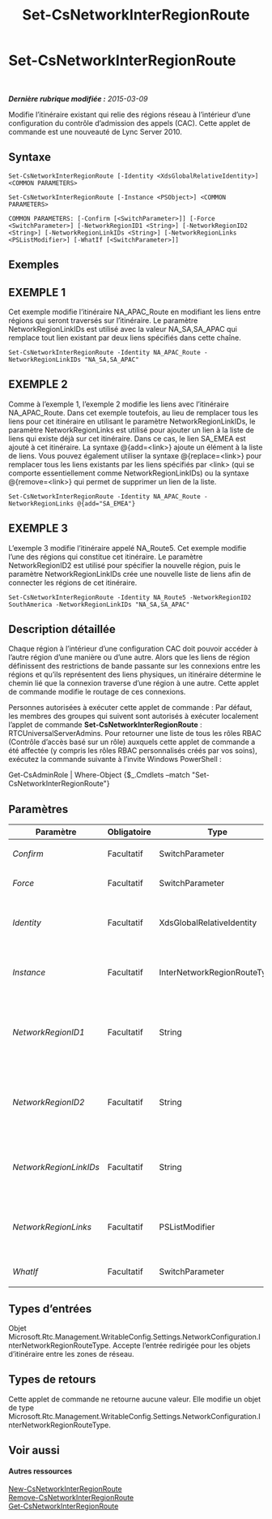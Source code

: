 ﻿---
title: Set-CsNetworkInterRegionRoute
TOCTitle: Set-CsNetworkInterRegionRoute
ms:assetid: 5d9da3c0-56fc-401d-baf3-ed6c0f50f53d
ms:mtpsurl: https://technet.microsoft.com/fr-fr/library/Gg398410(v=OCS.15)
ms:contentKeyID: 49297349
ms.date: 05/20/2016
mtps_version: v=OCS.15
ms.translationtype: HT
---

# Set-CsNetworkInterRegionRoute

 

_**Dernière rubrique modifiée :** 2015-03-09_

Modifie l’itinéraire existant qui relie des régions réseau à l’intérieur d’une configuration du contrôle d’admission des appels (CAC). Cette applet de commande est une nouveauté de Lync Server 2010.

## Syntaxe

    Set-CsNetworkInterRegionRoute [-Identity <XdsGlobalRelativeIdentity>] <COMMON PARAMETERS>

    Set-CsNetworkInterRegionRoute [-Instance <PSObject>] <COMMON PARAMETERS>

    COMMON PARAMETERS: [-Confirm [<SwitchParameter>]] [-Force <SwitchParameter>] [-NetworkRegionID1 <String>] [-NetworkRegionID2 <String>] [-NetworkRegionLinkIDs <String>] [-NetworkRegionLinks <PSListModifier>] [-WhatIf [<SwitchParameter>]]

## Exemples

## EXEMPLE 1

Cet exemple modifie l’itinéraire NA\_APAC\_Route en modifiant les liens entre régions qui seront traversés sur l’itinéraire. Le paramètre NetworkRegionLinkIDs est utilisé avec la valeur NA\_SA,SA\_APAC qui remplace tout lien existant par deux liens spécifiés dans cette chaîne.

    Set-CsNetworkInterRegionRoute -Identity NA_APAC_Route -NetworkRegionLinkIDs "NA_SA,SA_APAC"

## EXEMPLE 2

Comme à l’exemple 1, l’exemple 2 modifie les liens avec l’itinéraire NA\_APAC\_Route. Dans cet exemple toutefois, au lieu de remplacer tous les liens pour cet itinéraire en utilisant le paramètre NetworkRegionLinkIDs, le paramètre NetworkRegionLinks est utilisé pour ajouter un lien à la liste de liens qui existe déjà sur cet itinéraire. Dans ce cas, le lien SA\_EMEA est ajouté à cet itinéraire. La syntaxe @{add=\<link\>} ajoute un élément à la liste de liens. Vous pouvez également utiliser la syntaxe @{replace=\<link\>} pour remplacer tous les liens existants par les liens spécifiés par \<link\> (qui se comporte essentiellement comme NetworkRegionLinkIDs) ou la syntaxe @{remove=\<link\>} qui permet de supprimer un lien de la liste.

    Set-CsNetworkInterRegionRoute -Identity NA_APAC_Route -NetworkRegionLinks @{add="SA_EMEA"}

## EXEMPLE 3

L’exemple 3 modifie l’itinéraire appelé NA\_Route5. Cet exemple modifie l’une des régions qui constitue cet itinéraire. Le paramètre NetworkRegionID2 est utilisé pour spécifier la nouvelle région, puis le paramètre NetworkRegionLinkIDs crée une nouvelle liste de liens afin de connecter les régions de cet itinéraire.

    Set-CsNetworkInterRegionRoute -Identity NA_Route5 -NetworkRegionID2 SouthAmerica -NetworkRegionLinkIDs "NA_SA,SA_APAC"

## Description détaillée

Chaque région à l’intérieur d’une configuration CAC doit pouvoir accéder à l’autre région d’une manière ou d’une autre. Alors que les liens de région définissent des restrictions de bande passante sur les connexions entre les régions et qu’ils représentent des liens physiques, un itinéraire détermine le chemin lié que la connexion traverse d’une région à une autre. Cette applet de commande modifie le routage de ces connexions.

Personnes autorisées à exécuter cette applet de commande : Par défaut, les membres des groupes qui suivent sont autorisés à exécuter localement l’applet de commande **Set-CsNetworkInterRegionRoute** : RTCUniversalServerAdmins. Pour retourner une liste de tous les rôles RBAC (Contrôle d’accès basé sur un rôle) auxquels cette applet de commande a été affectée (y compris les rôles RBAC personnalisés créés par vos soins), exécutez la commande suivante à l’invite Windows PowerShell :

Get-CsAdminRole | Where-Object {$\_.Cmdlets –match "Set-CsNetworkInterRegionRoute"}

## Paramètres


<table>
<colgroup>
<col style="width: 25%" />
<col style="width: 25%" />
<col style="width: 25%" />
<col style="width: 25%" />
</colgroup>
<thead>
<tr class="header">
<th>Paramètre</th>
<th>Obligatoire</th>
<th>Type</th>
<th>Description</th>
</tr>
</thead>
<tbody>
<tr class="odd">
<td><p><em>Confirm</em></p></td>
<td><p>Facultatif</p></td>
<td><p>SwitchParameter</p></td>
<td><p>Vous demande confirmation avant d’exécuter la commande.</p></td>
</tr>
<tr class="even">
<td><p><em>Force</em></p></td>
<td><p>Facultatif</p></td>
<td><p>SwitchParameter</p></td>
<td><p>Supprime les invites de confirmation qui s’affichent avant d’effectuer des modifications.</p></td>
</tr>
<tr class="odd">
<td><p><em>Identity</em></p></td>
<td><p>Facultatif</p></td>
<td><p>XdsGlobalRelativeIdentity</p></td>
<td><p>L’identificateur unique de la région de réseau que vous souhaitez modifier. Les itinéraires des régions de réseau ne sont créés que pour l’étendue globale, si bien que cet identificateur n’a pas besoin de spécifier une étendue. Il contient plutôt une chaîne avec un nom unique qui identifie cet itinéraire.</p></td>
</tr>
<tr class="even">
<td><p><em>Instance</em></p></td>
<td><p>Facultatif</p></td>
<td><p>InterNetworkRegionRouteType</p></td>
<td><p>Référence d’objet à un itinéraire de région existant. L’objet doit être de type Microsoft.Rtc.Management.WritableConfig.Settings.NetworkConfiguration.InterNetworkRegionRouteType, qui peut être récupéré en appelant l’applet de commande <strong>Get-CsNetworkInterRegionRoute</strong>.</p></td>
</tr>
<tr class="odd">
<td><p><em>NetworkRegionID1</em></p></td>
<td><p>Facultatif</p></td>
<td><p>String</p></td>
<td><p>L’identité (NetworkRegionID) de l’une des deux régions connectées sur cet itinéraire. La valeur affectée à ce paramètre doit être une autre région que la valeur du paramètre NetworkRegionID2. (En d’autres mots, vous ne pouvez pas router une région à elle-même.) De plus, la combinaison NetworkRegionID1 et NetworkRegionID2 doit être unique (par exemple, vous ne pouvez pas définir deux itinéraires pour connecter NorthAmerica et EMEA).</p></td>
</tr>
<tr class="even">
<td><p><em>NetworkRegionID2</em></p></td>
<td><p>Facultatif</p></td>
<td><p>String</p></td>
<td><p>L’identité (NetworkRegionID) de l’une de ces deux régions connectées grâce à cet itinéraire. La valeur affectée à ce paramètre doit être une autre région que la valeur du paramètre NetworkRegionID1. (En d’autres mots, vous ne pouvez pas router une région à elle-même.) De plus, la combinaison NetworkRegionID1 et NetworkRegionID2 doit être unique (par exemple, vous ne pouvez pas définir deux itinéraires pour connecter NorthAmerica et EMEA).</p></td>
</tr>
<tr class="odd">
<td><p><em>NetworkRegionLinkIDs</em></p></td>
<td><p>Facultatif</p></td>
<td><p>String</p></td>
<td><p>Vous permet de spécifier tous les liens de cet itinéraire sous la forme d’une chaîne de valeurs CSV. Les valeurs sont des identités (NetworkRegionLinkID) des liens entre régions. Si vous entrez des valeurs pour NetworkRegionLinkIDs et pour NetworkRegionLinks à la fois, NetworkRegionLinkIDs sera ignoré. Tout lien modifié et qui utilise ce paramètre remplacera tous les liens existants sur l’itinéraire.</p></td>
</tr>
<tr class="even">
<td><p><em>NetworkRegionLinks</em></p></td>
<td><p>Facultatif</p></td>
<td><p>PSListModifier</p></td>
<td><p>Objet de liste contenant les identités (NetworkRegionLinkIDs) des liens de région qui s’appliquent à cet itinéraire. Pour cette applet de commande, le paramètre diffère de NetworkRegionLinkIDs dans la mesure où il vous permet non seulement de remplacer les liens existants pour cet itinéraire, mais également d’ajouter ou de supprimer des liens individuels.</p></td>
</tr>
<tr class="odd">
<td><p><em>WhatIf</em></p></td>
<td><p>Facultatif</p></td>
<td><p>SwitchParameter</p></td>
<td><p>Décrit ce qui se passe si vous exécutez la commande sans l’exécuter réellement.</p></td>
</tr>
</tbody>
</table>


## Types d’entrées

Objet Microsoft.Rtc.Management.WritableConfig.Settings.NetworkConfiguration.InterNetworkRegionRouteType. Accepte l’entrée redirigée pour les objets d’itinéraire entre les zones de réseau.

## Types de retours

Cette applet de commande ne retourne aucune valeur. Elle modifie un objet de type Microsoft.Rtc.Management.WritableConfig.Settings.NetworkConfiguration.InterNetworkRegionRouteType.

## Voir aussi

#### Autres ressources

[New-CsNetworkInterRegionRoute](new-csnetworkinterregionroute.md)  
[Remove-CsNetworkInterRegionRoute](remove-csnetworkinterregionroute.md)  
[Get-CsNetworkInterRegionRoute](get-csnetworkinterregionroute.md)

